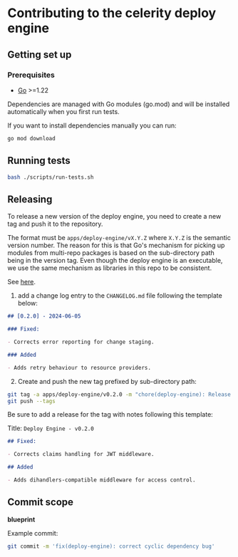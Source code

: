 # Contributing to the celerity deploy engine

## Getting set up

### Prerequisites

- [Go](https://golang.org/dl/) >=1.22

Dependencies are managed with Go modules (go.mod) and will be installed automatically when you first
run tests.

If you want to install dependencies manually you can run:

```bash
go mod download
```

## Running tests

```bash
bash ./scripts/run-tests.sh
```

## Releasing

To release a new version of the deploy engine, you need to create a new tag and push it to the repository.

The format must be `apps/deploy-engine/vX.Y.Z` where `X.Y.Z` is the semantic version number.
The reason for this is that Go's mechanism for picking up modules from multi-repo packages is based on the sub-directory path being in the version tag.
Even though the deploy engine is an executable, we use the same mechanism as libraries in this repo to be consistent.

See [here](https://go.dev/wiki/Modules#publishing-a-release).

1. add a change log entry to the `CHANGELOG.md` file following the template below:

```markdown
## [0.2.0] - 2024-06-05

### Fixed:

- Corrects error reporting for change staging.

### Added

- Adds retry behaviour to resource providers.
```

2. Create and push the new tag prefixed by sub-directory path:

```bash
git tag -a apps/deploy-engine/v0.2.0 -m "chore(deploy-engine): Release v0.2.0"
git push --tags
```

Be sure to add a release for the tag with notes following this template:

Title: `Deploy Engine - v0.2.0`

```markdown
## Fixed:

- Corrects claims handling for JWT middleware.

## Added

- Adds dihandlers-compatible middleware for access control.
```

## Commit scope

**blueprint**

Example commit:

```bash
git commit -m 'fix(deploy-engine): correct cyclic dependency bug'
```
